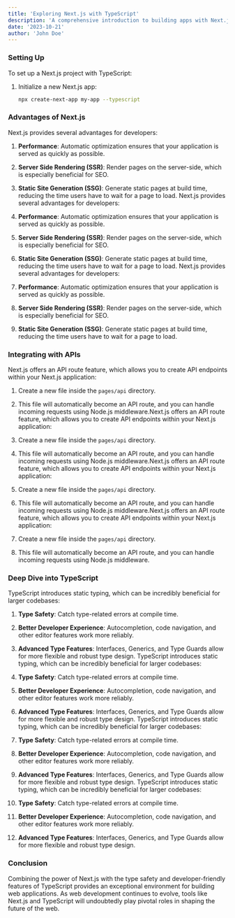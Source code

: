 ```yaml
---
title: 'Exploring Next.js with TypeScript'
description: 'A comprehensive introduction to building apps with Next.js and TypeScript.'
date: '2023-10-21'
author: 'John Doe'
---
```


### Setting Up

To set up a Next.js project with TypeScript:

1. Initialize a new Next.js app:
    ```bash
    npx create-next-app my-app --typescript
    ```

### Advantages of Next.js

Next.js provides several advantages for developers:

1. **Performance**: Automatic optimization ensures that your application is served as quickly as possible.
2. **Server Side Rendering (SSR)**: Render pages on the server-side, which is especially beneficial for SEO.
3. **Static Site Generation (SSG)**: Generate static pages at build time, reducing the time users have to wait for a page to load.
   Next.js provides several advantages for developers:

4. **Performance**: Automatic optimization ensures that your application is served as quickly as possible.
5. **Server Side Rendering (SSR)**: Render pages on the server-side, which is especially beneficial for SEO.
6. **Static Site Generation (SSG)**: Generate static pages at build time, reducing the time users have to wait for a page to load.
   Next.js provides several advantages for developers:

7. **Performance**: Automatic optimization ensures that your application is served as quickly as possible.
8. **Server Side Rendering (SSR)**: Render pages on the server-side, which is especially beneficial for SEO.
9. **Static Site Generation (SSG)**: Generate static pages at build time, reducing the time users have to wait for a page to load.

### Integrating with APIs

Next.js offers an API route feature, which allows you to create API endpoints within your Next.js application:

1. Create a new file inside the `pages/api` directory.
2. This file will automatically become an API route, and you can handle incoming requests using Node.js middleware.Next.js offers an API route feature, which allows you to create API endpoints within your Next.js application:

3. Create a new file inside the `pages/api` directory.
4. This file will automatically become an API route, and you can handle incoming requests using Node.js middleware.Next.js offers an API route feature, which allows you to create API endpoints within your Next.js application:

5. Create a new file inside the `pages/api` directory.
6. This file will automatically become an API route, and you can handle incoming requests using Node.js middleware.Next.js offers an API route feature, which allows you to create API endpoints within your Next.js application:

7. Create a new file inside the `pages/api` directory.
8. This file will automatically become an API route, and you can handle incoming requests using Node.js middleware.

### Deep Dive into TypeScript

TypeScript introduces static typing, which can be incredibly beneficial for larger codebases:

1. **Type Safety**: Catch type-related errors at compile time.
2. **Better Developer Experience**: Autocompletion, code navigation, and other editor features work more reliably.
3. **Advanced Type Features**: Interfaces, Generics, and Type Guards allow for more flexible and robust type design.
   TypeScript introduces static typing, which can be incredibly beneficial for larger codebases:

4. **Type Safety**: Catch type-related errors at compile time.
5. **Better Developer Experience**: Autocompletion, code navigation, and other editor features work more reliably.
6. **Advanced Type Features**: Interfaces, Generics, and Type Guards allow for more flexible and robust type design.
   TypeScript introduces static typing, which can be incredibly beneficial for larger codebases:

7. **Type Safety**: Catch type-related errors at compile time.
8. **Better Developer Experience**: Autocompletion, code navigation, and other editor features work more reliably.
9. **Advanced Type Features**: Interfaces, Generics, and Type Guards allow for more flexible and robust type design.
   TypeScript introduces static typing, which can be incredibly beneficial for larger codebases:

10. **Type Safety**: Catch type-related errors at compile time.
11. **Better Developer Experience**: Autocompletion, code navigation, and other editor features work more reliably.
12. **Advanced Type Features**: Interfaces, Generics, and Type Guards allow for more flexible and robust type design.

### Conclusion

Combining the power of Next.js with the type safety and developer-friendly features of TypeScript provides an exceptional environment for building web applications. As web development continues to evolve, tools like Next.js and TypeScript will undoubtedly play pivotal roles in shaping the future of the web.
